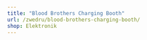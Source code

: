 ```yaml
---
title: "Blood Brothers Charging Booth"
url: /zwedru/blood-brothers-charging-booth/
shop: Elektronik
---
```

